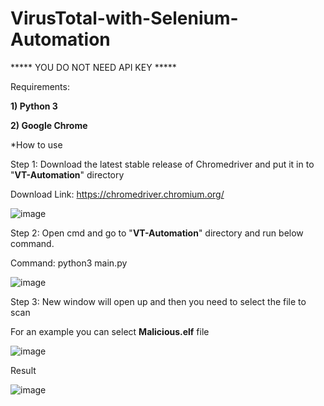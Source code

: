 # VirusTotal-with-Selenium-Automation

***** YOU DO NOT NEED API KEY *****


Requirements:

**1) Python 3**

**2) Google Chrome**

*How to use

Step 1: Download the latest stable release of Chromedriver and put it in to "**VT-Automation**" directory

Download Link: https://chromedriver.chromium.org/

![image](https://user-images.githubusercontent.com/45007930/118443112-251a4780-b709-11eb-8fc3-6f739bbbf0b9.png)


Step 2: Open cmd and go to "**VT-Automation**" directory and run below command.

Command: python3 main.py

![image](https://user-images.githubusercontent.com/45007930/118443289-56931300-b709-11eb-933e-71dca26d38ce.png)


Step 3: New window will open up and then you need to select the file to scan

For an example you can select **Malicious.elf** file

![image](https://user-images.githubusercontent.com/45007930/118443407-79252c00-b709-11eb-8e41-0d7d5316cbf4.png)


Result

![image](https://user-images.githubusercontent.com/45007930/118443590-b25d9c00-b709-11eb-8562-cf0e7caf1e80.png)
